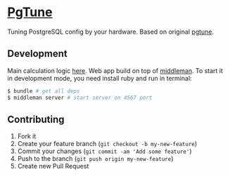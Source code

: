 # [PgTune](http://pgtune.leopard.in.ua/)

Tuning PostgreSQL config by your hardware. Based on original [pgtune](http://pgfoundry.org/projects/pgtune/).



## Development

Main calculation logic [here](https://github.com/le0pard/pgtune/blob/master/source/javascripts/pgtune.coffee).
Web app build on top of [middleman](http://middlemanapp.com/). To start it in development mode, you need install ruby and run in terminal:

```bash
$ bundle # get all deps
$ middleman server # start server on 4567 port
```

## Contributing

1. Fork it
2. Create your feature branch (`git checkout -b my-new-feature`)
3. Commit your changes (`git commit -am 'Add some feature'`)
4. Push to the branch (`git push origin my-new-feature`)
5. Create new Pull Request